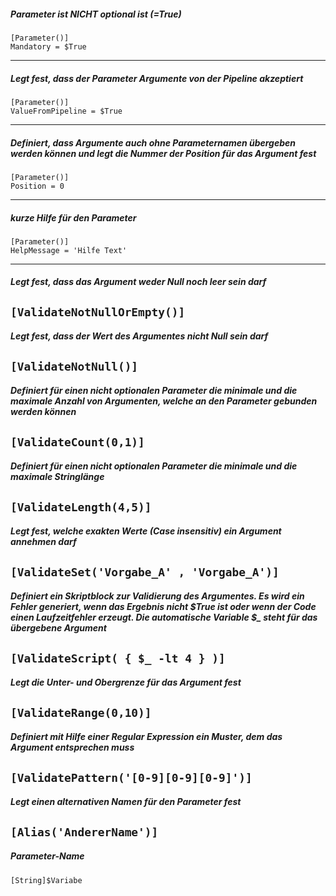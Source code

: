 ##### Parameter ist NICHT optional ist (=True)
```
[Parameter()]
Mandatory = $True
```
---
##### Legt fest, dass der Parameter Argumente von der Pipeline akzeptiert
```
[Parameter()]
ValueFromPipeline = $True
```
---
##### Definiert, dass Argumente auch ohne Parameternamen übergeben werden können und legt die Nummer der Position für das Argument fest
```
[Parameter()]
Position = 0
```
---
##### kurze Hilfe für den Parameter
```
[Parameter()]
HelpMessage = 'Hilfe Text'
```
---
##### Legt fest, dass das Argument weder Null noch leer sein darf
```[ValidateNotNullOrEmpty()]```
---
##### Legt fest, dass der Wert des Argumentes nicht Null sein darf
```[ValidateNotNull()]```
---
##### Definiert für einen nicht optionalen Parameter die minimale und die maximale Anzahl von Argumenten, welche an den Parameter gebunden werden können
```[ValidateCount(0,1)]```
---
##### Definiert für einen nicht optionalen Parameter die minimale und die maximale Stringlänge
```[ValidateLength(4,5)]```
---
##### Legt fest, welche exakten Werte (Case insensitiv) ein Argument annehmen darf
```[ValidateSet('Vorgabe_A' , 'Vorgabe_A')]```
---
##### Definiert ein Skriptblock zur Validierung des Argumentes. Es wird ein Fehler generiert, wenn das Ergebnis nicht $True ist oder wenn der Code einen Laufzeitfehler erzeugt. Die automatische Variable $_ steht für das übergebene Argument
```[ValidateScript( { $_ -lt 4 } )]```
---
##### Legt die Unter- und Obergrenze für das Argument fest
```[ValidateRange(0,10)]```
---
##### Definiert mit Hilfe einer Regular Expression ein Muster, dem das Argument entsprechen muss
```[ValidatePattern('[0-9][0-9][0-9]')]```
---
##### Legt einen alternativen Namen für den Parameter fest
```[Alias('AndererName')]```
---
##### Parameter-Name
```[String]$Variabe```
